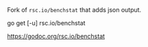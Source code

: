 Fork of `rsc.io/benchstat` that adds json output.

go get [-u] rsc.io/benchstat

https://godoc.org/rsc.io/benchstat
